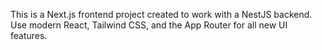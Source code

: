 <!-- Use this file to provide workspace-specific custom instructions to Copilot. For more details, visit https://code.visualstudio.com/docs/copilot/copilot-customization#_use-a-githubcopilotinstructionsmd-file -->

This is a Next.js frontend project created to work with a NestJS backend. Use modern React, Tailwind CSS, and the App Router for all new UI features.
